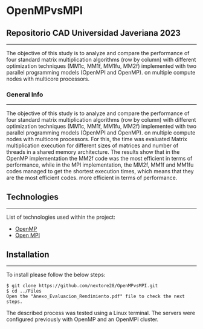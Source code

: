 # OpenMPvsMPI
## Repositorio CAD Universidad Javeriana 2023
***
The objective of this study is to analyze and compare the performance of four standard matrix multiplication algorithms (row by column) with different optimization techniques (MM1c, MM1f, MM1fu, MM2f) implemented with two parallel programming models (OpenMPI and OpenMP). on multiple compute nodes with multicore processors.

### General Info
***

The objective of this study is to analyze and compare the performance of four standard matrix multiplication algorithms (row by column) with different optimization techniques (MM1c, MM1f, MM1fu, MM2f) implemented with two parallel programming models (OpenMPI and OpenMP). on multiple compute nodes with multicore processors. For this, the time was evaluated Matrix multiplication execution for different sizes of matrices and number of threads in a shared memory architecture. The results show that in the OpenMP implementation the MM2f code was the most efficient in terms of performance, while in the MPI implementation, the MM2f, MM1f and MM1fu codes managed to get the shortest execution times, which means that they are the most efficient codes. more efficient in terms of performance.

## Technologies
***
List of technologies used within the project:
* [OpenMP](https://www.openmp.org/)
* [Open MPI](https://www.open-mpi.org/)

## Installation
***
To install please follow the below steps: 
```
$ git clone https://github.com/nextore28/OpenMPvsMPI.git
$ cd ../Files
Open the "Anexo_Evaluacion_Rendimiento.pdf" file to check the next steps.
```
The described process was tested using a Linux terminal. The servers were configured previously with OpenMP and an OpenMPI cluster.
